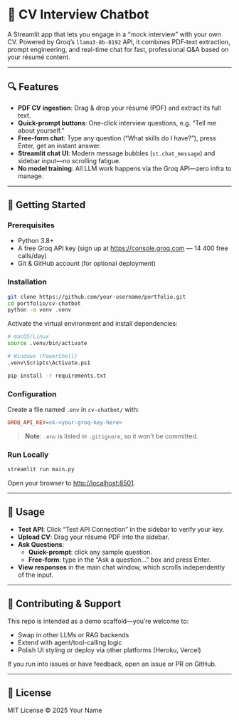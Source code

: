 # 🤖 CV Interview Chatbot

A Streamlit app that lets you engage in a “mock interview” with your own CV. Powered by Groq’s `llama3-8b-8192` API, it combines PDF‐text extraction, prompt engineering, and real-time chat for fast, professional Q&A based on your résumé content.

---

## 🔍 Features

- **PDF CV ingestion**: Drag & drop your résumé (PDF) and extract its full text.  
- **Quick-prompt buttons**: One-click interview questions, e.g. “Tell me about yourself.”  
- **Free-form chat**: Type any question (“What skills do I have?”), press Enter, get an instant answer.  
- **Streamlit chat UI**: Modern message bubbles (`st.chat_message`) and sidebar input—no scrolling fatigue.  
- **No model training**: All LLM work happens via the Groq API—zero infra to manage.

---

## 🚀 Getting Started

### Prerequisites

- Python 3.8+  
- A free Groq API key (sign up at https://console.groq.com — 14 400 free calls/day)  
- Git & GitHub account (for optional deployment)

### Installation

```bash
git clone https://github.com/your-username/portfolio.git
cd portfolio/cv-chatbot
python -m venv .venv
```

Activate the virtual environment and install dependencies:

```bash
# macOS/Linux
source .venv/bin/activate

# Windows (PowerShell)
.venv\Scripts\Activate.ps1

pip install -r requirements.txt
```

### Configuration

Create a file named `.env` in `cv-chatbot/` with:

```ini
GROQ_API_KEY=sk-<your-groq-key-here>
```

> **Note**: `.env` is listed in `.gitignore`, so it won’t be committed.

### Run Locally

```bash
streamlit run main.py
```

Open your browser to [http://localhost:8501](http://localhost:8501).

---

## 🎯 Usage

- **Test API**: Click “Test API Connection” in the sidebar to verify your key.  
- **Upload CV**: Drag your résumé PDF into the sidebar.  
- **Ask Questions**:  
  - **Quick-prompt**: click any sample question.  
  - **Free-form**: type in the “Ask a question…” box and press Enter.  
- **View responses** in the main chat window, which scrolls independently of the input.

---

## 🤝 Contributing & Support

This repo is intended as a demo scaffold—you’re welcome to:

- Swap in other LLMs or RAG backends  
- Extend with agent/tool-calling logic  
- Polish UI styling or deploy via other platforms (Heroku, Vercel)

If you run into issues or have feedback, open an issue or PR on GitHub.

---

## 📄 License

MIT License © 2025 Your Name
